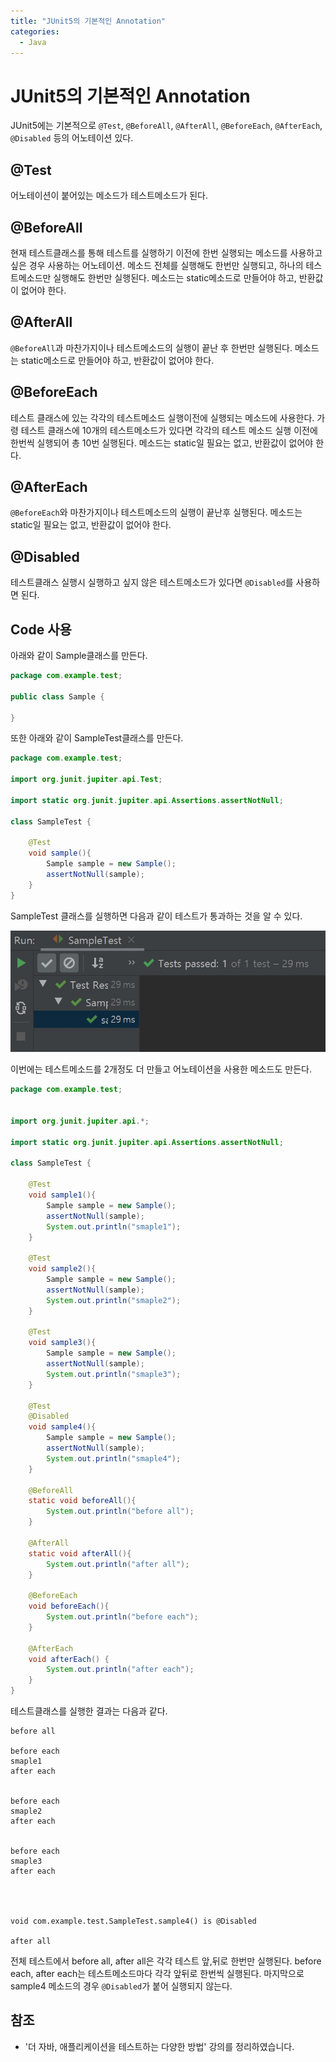 ```yaml
---
title: "JUnit5의 기본적인 Annotation"
categories:
  - Java
---
```

# JUnit5의 기본적인 Annotation
JUnit5에는 기본적으로 `@Test`, `@BeforeAll`, `@AfterAll`, `@BeforeEach`, `@AfterEach`, `@Disabled` 등의 어노테이션 있다.

## @Test
어노테이션이 붙어있는 메소드가 테스트메소드가 된다.

## @BeforeAll
현재 테스트클래스를 통해 테스트를 실행하기 이전에 한번 실행되는 메소드를 사용하고 싶은 경우 사용하는 어노테이션. 메소드 전체를 실행해도 한번만 실행되고, 하나의 테스트메소드만 실행해도 한번만 실행된다. 메소드는 static메소드로 만들어야 하고, 반환값이 없어야 한다.

## @AfterAll
`@BeforeAll`과 마찬가지이나 테스트메소드의 실행이 끝난 후 한번만 실행된다. 메소드는 static메소드로 만들어야 하고, 반환값이 없어야 한다.

## @BeforeEach
테스트 클래스에 있는 각각의 테스트메소드 실행이전에 실행되는 메소드에 사용한다. 가령 테스트 클래스에 10개의 테스트메소드가 있다면 각각의 테스트 메소드 실행 이전에 한번씩 실행되어 총 10번 실행된다. 메소드는 static일 필요는 없고, 반환값이 없어야 한다.

## @AfterEach
`@BeforeEach`와 마찬가지이나 테스트메소드의 실행이 끝난후 실행된다. 메소드는 static일 필요는 없고, 반환값이 없어야 한다.

## @Disabled
테스트클래스 실행시 실행하고 싶지 않은 테스트메소드가 있다면 `@Disabled`를 사용하면 된다. 

## Code 사용
아래와 같이 Sample클래스를 만든다.
```java
package com.example.test;

public class Sample {

}
```
또한 아래와 같이 SampleTest클래스를 만든다.
```java
package com.example.test;

import org.junit.jupiter.api.Test;

import static org.junit.jupiter.api.Assertions.assertNotNull;

class SampleTest {

    @Test
    void sample(){
        Sample sample = new Sample();
        assertNotNull(sample);
    }
}
```
SampleTest 클래스를 실행하면 다음과 같이 테스트가 통과하는 것을 알 수 있다.

![test-method](/images/2020-02-19-JUnit5_기본Annotation/기본Test.jpg)


이번에는 테스트메소드를 2개정도 더 만들고 어노테이션을 사용한 메소드도 만든다.
```java
package com.example.test;


import org.junit.jupiter.api.*;

import static org.junit.jupiter.api.Assertions.assertNotNull;

class SampleTest {

    @Test
    void sample1(){
        Sample sample = new Sample();
        assertNotNull(sample);
        System.out.println("smaple1");
    }

    @Test
    void sample2(){
        Sample sample = new Sample();
        assertNotNull(sample);
        System.out.println("smaple2");
    }

    @Test
    void sample3(){
        Sample sample = new Sample();
        assertNotNull(sample);
        System.out.println("smaple3");
    }

    @Test
    @Disabled
    void sample4(){
        Sample sample = new Sample();
        assertNotNull(sample);
        System.out.println("smaple4");
    }

    @BeforeAll
    static void beforeAll(){
        System.out.println("before all");
    }

    @AfterAll
    static void afterAll(){
        System.out.println("after all");
    }

    @BeforeEach
    void beforeEach(){
        System.out.println("before each");
    }

    @AfterEach
    void afterEach() {
        System.out.println("after each");
    }
}
```
테스트클래스를 실행한 결과는 다음과 같다.
```
before all

before each
smaple1
after each


before each
smaple2
after each


before each
smaple3
after each




void com.example.test.SampleTest.sample4() is @Disabled

after all
```
전체 테스트에서 before all, after all은 각각 테스트 앞,뒤로 한번만 실행된다. before each, after each는 테스트메소드마다 각각 앞뒤로 한번씩 실행된다. 마지막으로 sample4 메소드의 경우 `@Disabled`가 붙어 실행되지 않는다.


## 참조
- '더 자바, 애플리케이션을 테스트하는 다양한 방법' 강의를 정리하였습니다.